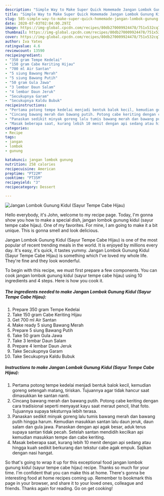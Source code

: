 ```yaml
---
description: "Simple Way to Make Super Quick Homemade Jangan Lombok Gunung Kidul (Sayur Tempe Cabe Hijau)"
title: "Simple Way to Make Super Quick Homemade Jangan Lombok Gunung Kidul (Sayur Tempe Cabe Hijau)"
slug: 585-simple-way-to-make-super-quick-homemade-jangan-lombok-gunung-kidul-sayur-tempe-cabe-hijau
date: 2020-07-03T02:04:00.297Z
image: https://img-global.cpcdn.com/recipes/80db270009924478/751x532cq70/jangan-lombok-gunung-kidul-sayur-tempe-cabe-hijau-foto-resep-utama.jpg
thumbnail: https://img-global.cpcdn.com/recipes/80db270009924478/751x532cq70/jangan-lombok-gunung-kidul-sayur-tempe-cabe-hijau-foto-resep-utama.jpg
cover: https://img-global.cpcdn.com/recipes/80db270009924478/751x532cq70/jangan-lombok-gunung-kidul-sayur-tempe-cabe-hijau-foto-resep-utama.jpg
author: Iva Yates
ratingvalue: 4.6
reviewcount: 13590
recipeingredient:
- "350 gram Tempe Kedelai"
- "150 gram Cabe Keriting Hijau"
- "700 ml Air Santan"
- "5 siung Bawang Merah"
- "5 siung Bawang Putih"
- "50 gram Gula Jawa"
- "3 lembar Daun Salam"
- "4 lembar Daun Jeruk"
- "Secukupnya Garam"
- "Secukupnya Kaldu Bubuk"
recipeinstructions:
- "Pertama potong tempe kedelai menjadi bentuk balok kecil, kemudian goreng setengah matang, tiriskan. Tujuannya agar tidak hancur saat dimasukkan ke santan nanti."
- "Cincang bawang merah dan bawang putih. Potong cabe keriting dengan cara tradisional seperti menyayat kayu saat meraut pencil, lihat foto. Tujuannya supaya teksturnya lebih terasa."
- "Panaskan sedikit minyak goreng lalu tumis bawang merah dan bawang putih hingga harum. Kemudian masukkan santan lalu daun jeruk, daun salam dan gula jawa. Panaskan dengan api agak besar, aduk terus supaya santan tidak pecah. Setelah santan mendidih kecilkan api kemudian masukkan tempe dan cabe keriting."
- "Masak beberapa saat, kurang lebih 10 menit dengan api sedang atau hingga kuah sedikit berkurang dan tekstur cabe agak empuk. Sajikan dengan nasi hangat."
categories:
- Recipe
tags:
- jangan
- lombok
- gunung

katakunci: jangan lombok gunung 
nutrition: 258 calories
recipecuisine: American
preptime: "PT22M"
cooktime: "PT35M"
recipeyield: "3"
recipecategory: Dessert

---
```



![Jangan Lombok Gunung Kidul (Sayur Tempe Cabe Hijau)](https://img-global.cpcdn.com/recipes/80db270009924478/751x532cq70/jangan-lombok-gunung-kidul-sayur-tempe-cabe-hijau-foto-resep-utama.jpg)

Hello everybody, it's John, welcome to my recipe page. Today, I'm gonna show you how to make a special dish, jangan lombok gunung kidul (sayur tempe cabe hijau). One of my favorites. For mine, I am going to make it a bit unique. This is gonna smell and look delicious.



Jangan Lombok Gunung Kidul (Sayur Tempe Cabe Hijau) is one of the most popular of recent trending meals in the world. It is enjoyed by millions every day. It's easy, it's quick, it tastes yummy. Jangan Lombok Gunung Kidul (Sayur Tempe Cabe Hijau) is something which I've loved my whole life. They're fine and they look wonderful.


To begin with this recipe, we must first prepare a few components. You can cook jangan lombok gunung kidul (sayur tempe cabe hijau) using 10 ingredients and 4 steps. Here is how you cook it.

<!--inarticleads1-->

##### The ingredients needed to make Jangan Lombok Gunung Kidul (Sayur Tempe Cabe Hijau):

1. Prepare 350 gram Tempe Kedelai
1. Take 150 gram Cabe Keriting Hijau
1. Get 700 ml Air Santan
1. Make ready 5 siung Bawang Merah
1. Prepare 5 siung Bawang Putih
1. Take 50 gram Gula Jawa
1. Take 3 lembar Daun Salam
1. Prepare 4 lembar Daun Jeruk
1. Take Secukupnya Garam
1. Take Secukupnya Kaldu Bubuk




<!--inarticleads2-->

##### Instructions to make Jangan Lombok Gunung Kidul (Sayur Tempe Cabe Hijau):

1. Pertama potong tempe kedelai menjadi bentuk balok kecil, kemudian goreng setengah matang, tiriskan. Tujuannya agar tidak hancur saat dimasukkan ke santan nanti.
1. Cincang bawang merah dan bawang putih. Potong cabe keriting dengan cara tradisional seperti menyayat kayu saat meraut pencil, lihat foto. Tujuannya supaya teksturnya lebih terasa.
1. Panaskan sedikit minyak goreng lalu tumis bawang merah dan bawang putih hingga harum. Kemudian masukkan santan lalu daun jeruk, daun salam dan gula jawa. Panaskan dengan api agak besar, aduk terus supaya santan tidak pecah. Setelah santan mendidih kecilkan api kemudian masukkan tempe dan cabe keriting.
1. Masak beberapa saat, kurang lebih 10 menit dengan api sedang atau hingga kuah sedikit berkurang dan tekstur cabe agak empuk. Sajikan dengan nasi hangat.




So that's going to wrap it up for this exceptional food jangan lombok gunung kidul (sayur tempe cabe hijau) recipe. Thanks so much for your time. I'm confident that you can make this at home. There's gonna be interesting food at home recipes coming up. Remember to bookmark this page in your browser, and share it to your loved ones, colleague and friends. Thanks again for reading. Go on get cooking!
